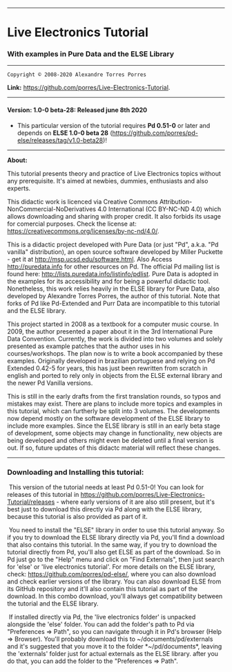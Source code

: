 --------------------------------------------------------------------------

# Live Electronics Tutorial

### With examples in Pure Data and the ELSE Library

--------------------------------------------------------------------------

	Copyright © 2008-2020 Alexandre Torres Porres

**Link:** <https://github.com/porres/Live-Electronics-Tutorial>.

--------------------------------------------------------------------------

#### Version: 1.0-0 beta-28: Released june 8th 2020

 - This particular version of the tutorial requires **Pd 0.51-0** or later and depends on **ELSE 1.0-0 beta 28** (https://github.com/porres/pd-else/releases/tag/v1.0-beta28)! 

--------------------------------------------------------------------------

**About:**

This tutorial presents theory and practice of Live Electronics topics without any prerequisite. It's aimed at newbies, dummies, enthusiasts and also experts. 

This didactic work is licenced via Creative Commons Attribution-NonCommercial-NoDerivatives 4.0 International (CC BY-NC-ND 4.0) which allows downloading and sharing with proper credit. It also forbids its usage for comercial purposes. Check the license at: <https://creativecommons.org/licenses/by-nc-nd/4.0/>.


   This is a didactic project developed with Pure Data (or just "Pd", a.k.a. "Pd vanilla" distribution), an open source software developed by Miller Puckette - get it at <http://msp.ucsd.edu/software.html>. Also Access <http://puredata.info> for other resources on Pd. The official Pd mailing list is found here: <http://lists.puredata.info/listinfo/pdlist>. Pure Data is adopted  in the examples for its accessibility and for being a powerful didactic tool. Nonetheless, this work relies heavily in the ELSE library for Pure Data, also developed by Alexandre Torres Porres, the author of this tutorial. Note that forks of Pd like Pd-Extended and Purr Data are incompatible to this tutorial and the ELSE library.

   This project started in 2008 as a textbook for a computer music course. In 2009, the author presented a paper about it in the 3rd International Pure Data Convention. Currently, the work is divided into two volumes and solely presented as example patches that the author uses in his courses/workshops. The plan now is to write a book accompanied by these examples. Originally developed in brazilian portuguese and relying on Pd Extended 0.42-5 for years, this has just been rewritten from scratch in english and ported to rely only in objects from the ELSE external library and the newer Pd Vanilla versions.

   This is still in the early drafts from the first translation rounds, so typos and mistakes may exist. There are plans to include more topics and examples in this tutorial, which can furtherly be split into 3 volumes. The developments now depend mostly on the software development of the ELSE library to include more examples. Since the ELSE library is still in an early beta stage of development, some objects may change in functionality, new objects are being developed and others might even be deleted until a final version is out. If so, future updates of this didactc material will reflect these changes.  

--------------------------------------------------------------------------

   ### Downloading and Installing this tutorial:

​	This version of the tutorial needs at least Pd 0.51-0! You can look for releases of this tutorial in https://github.com/porres/Live-Electronics-Tutorial/releases - where early versions of it are also still present, but it's best just to download this directly via Pd along with the ELSE library, because this tutorial is also provided as part of it.

​	You need to install the "ELSE" library in order to use this tutorial anyway. So if you try to download the ELSE library directly via Pd, you'll find a download that also contains this tutorial. In the same way, if you try to download the tutorial directly from Pd, you'll also get ELSE as part of the download. So in Pd just go to the "Help" menu and click on "Find Externals", then just search for 'else' or 'live electronics tutorial'. For more details on the ELSE library, check: <https://github.com/porres/pd-else/>, where you can also download and check earlier versions of the library. You can also download ELSE from its GitHub repository and it'll also contain this tutorial as part of the download. In this combo download, you'll always get compatibility between the tutorial and the ELSE library.

​	If installed directly via Pd, the 'live electronics folder' is unpacked alongside the 'else' folder. You can add the folder's path to Pd via "Preferences => Path", so you can navigate through it in Pd's browser (Help => Browser). You'll probably download this to ~/documents/pd/externals and it's suggested that you move it to the folder *~/pd/documents*, leaving the 'externals' folder just for actual externals as the ELSE library. after you do that, you can add the folder to the "Preferences => Path".